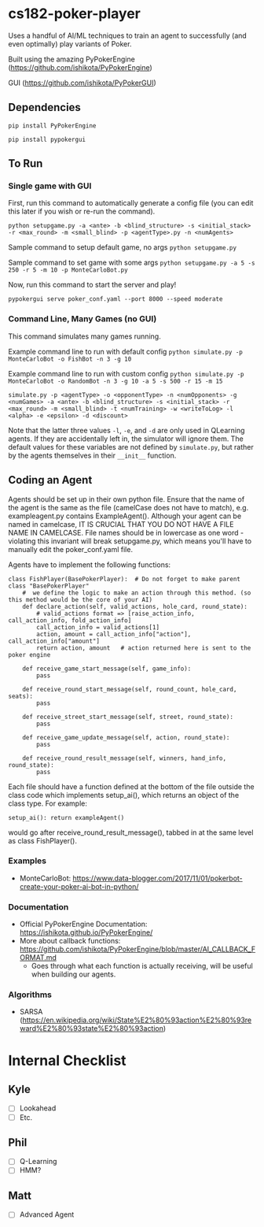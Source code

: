 # cs182-poker-player

Uses a handful of AI/ML techniques to train an agent to successfully (and even optimally) play variants of Poker.

Built using the amazing PyPokerEngine (https://github.com/ishikota/PyPokerEngine)

GUI (https://github.com/ishikota/PyPokerGUI)

## Dependencies
`pip install PyPokerEngine`

`pip install pypokergui`

## To Run
### Single game with GUI
First, run this command to automatically generate a config file (you can edit this later if you wish or re-run the command).

`python setupgame.py -a <ante> -b <blind_structure> -s <initial_stack> -r <max_round> -m <small_blind> -p <agentType>.py -n <numAgents>`

Sample command to setup default game, no args
`python setupgame.py`

Sample command to set game with some args
`python setupgame.py -a 5 -s 250 -r 5 -m 10 -p MonteCarloBot.py`


Now, run this command to start the server and play!

`pypokergui serve poker_conf.yaml --port 8000 --speed moderate`
### Command Line, Many Games (no GUI)
This command simulates many games running.

Example command line to run with default config
`python simulate.py -p MonteCarloBot -o FishBot -n 3 -g 10`

Example command line to run with custom config
`python simulate.py -p MonteCarloBot -o RandomBot -n 3 -g 10 -a 5 -s 500 -r 15 -m 15`

`simulate.py -p <agentType> -o <opponentType> -n <numOpponents> -g <numGames> -a <ante> -b <blind_structure> -s <initial_stack> -r <max_round> -m <small_blind> -t <numTraining> -w <writeToLog> -l <alpha> -e <epsilon> -d <discount>`

Note that the latter three values `-l`, `-e`, and `-d` are only used in QLearning agents. If they are accidentally left in, the simulator will ignore them. The default values for these variables are not defined by `simulate.py`, but rather by the agents themselves in their `__init__` function.

## Coding an Agent
Agents should be set up in their own python file. Ensure that the name of the agent is the same as the file (camelCase does not have to match), e.g. exampleagent.py contains ExampleAgent(). Although your agent can be named in camelcase, IT IS CRUCIAL THAT YOU DO NOT HAVE A FILE NAME IN CAMELCASE. File names should be in lowercase as one word - violating this invariant will break setupgame.py, which means you'll have to manually edit the poker_conf.yaml file.

Agents have to implement the following functions:
~~~~
class FishPlayer(BasePokerPlayer):  # Do not forget to make parent class "BasePokerPlayer"
    #  we define the logic to make an action through this method. (so this method would be the core of your AI)
    def declare_action(self, valid_actions, hole_card, round_state):
        # valid_actions format => [raise_action_info, call_action_info, fold_action_info]
        call_action_info = valid_actions[1]
        action, amount = call_action_info["action"], call_action_info["amount"]
        return action, amount   # action returned here is sent to the poker engine

    def receive_game_start_message(self, game_info):
        pass

    def receive_round_start_message(self, round_count, hole_card, seats):
        pass

    def receive_street_start_message(self, street, round_state):
        pass

    def receive_game_update_message(self, action, round_state):
        pass

    def receive_round_result_message(self, winners, hand_info, round_state):
        pass
~~~~

Each file should have a function defined at the bottom of the file outside the class code which implements setup_ai(), which returns an object of the class type. For example:

`setup_ai(): return exampleAgent()`

would go after receive_round_result_message(), tabbed in at the same level as class FishPlayer().

### Examples
- MonteCarloBot: https://www.data-blogger.com/2017/11/01/pokerbot-create-your-poker-ai-bot-in-python/

### Documentation
- Official PyPokerEngine Documentation: https://ishikota.github.io/PyPokerEngine/
- More about callback functions: https://github.com/ishikota/PyPokerEngine/blob/master/AI_CALLBACK_FORMAT.md
    - Goes through what each function is actually receiving, will be useful when building our agents.

### Algorithms
- SARSA (https://en.wikipedia.org/wiki/State%E2%80%93action%E2%80%93reward%E2%80%93state%E2%80%93action)

# Internal Checklist
## Kyle
- [ ] Lookahead
- [ ] Etc.
## Phil
- [ ] Q-Learning
- [ ] HMM?
## Matt
- [ ] Advanced Agent
